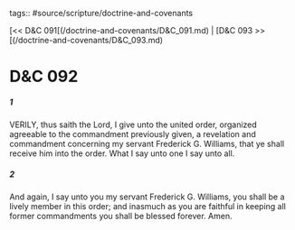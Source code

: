 tags:: #source/scripture/doctrine-and-covenants

[<< D&C 091[(/doctrine-and-covenants/D&C_091.md) | [D&C 093 >>[(/doctrine-and-covenants/D&C_093.md)

# D&C 092

##### 1

VERILY, thus saith the Lord, I give unto the united order, organized agreeable to the commandment previously given, a revelation and commandment concerning my servant Frederick G. Williams, that ye shall receive him into the order. What I say unto one I say unto all.

##### 2

And again, I say unto you my servant Frederick G. Williams, you shall be a lively member in this order; and inasmuch as you are faithful in keeping all former commandments you shall be blessed forever. Amen.

